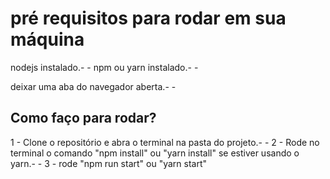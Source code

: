 # pré requisitos para rodar em sua máquina

nodejs instalado.- -
npm ou yarn instalado.- -

deixar uma aba do navegador aberta.- -

## Como faço para rodar?

1 - Clone o repositório e abra o terminal na pasta do projeto.- -
2 - Rode no terminal o comando "npm install" ou "yarn install" se estiver usando o yarn.- -
3 - rode "npm run start" ou "yarn start"

